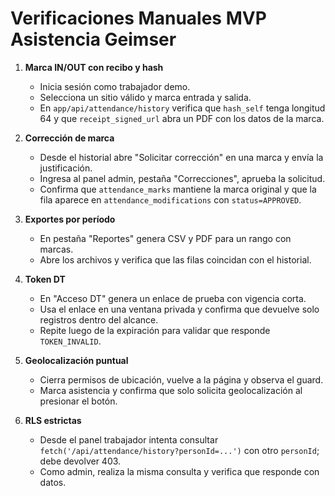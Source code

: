 # Verificaciones Manuales MVP Asistencia Geimser

1. **Marca IN/OUT con recibo y hash**
   - Inicia sesión como trabajador demo.
   - Selecciona un sitio válido y marca entrada y salida.
   - En `app/api/attendance/history` verifica que `hash_self` tenga longitud 64 y que `receipt_signed_url` abra un PDF con los datos de la marca.

2. **Corrección de marca**
   - Desde el historial abre "Solicitar corrección" en una marca y envía la justificación.
   - Ingresa al panel admin, pestaña "Correcciones", aprueba la solicitud.
   - Confirma que `attendance_marks` mantiene la marca original y que la fila aparece en `attendance_modifications` con `status=APPROVED`.

3. **Exportes por período**
   - En pestaña "Reportes" genera CSV y PDF para un rango con marcas.
   - Abre los archivos y verifica que las filas coincidan con el historial.

4. **Token DT**
   - En "Acceso DT" genera un enlace de prueba con vigencia corta.
   - Usa el enlace en una ventana privada y confirma que devuelve solo registros dentro del alcance.
   - Repite luego de la expiración para validar que responde `TOKEN_INVALID`.

5. **Geolocalización puntual**
   - Cierra permisos de ubicación, vuelve a la página y observa el guard.
   - Marca asistencia y confirma que solo solicita geolocalización al presionar el botón.

6. **RLS estrictas**
   - Desde el panel trabajador intenta consultar `fetch('/api/attendance/history?personId=...')` con otro `personId`; debe devolver 403.
   - Como admin, realiza la misma consulta y verifica que responde con datos.

